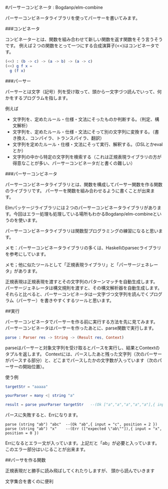 #パーサーコンビネータ : Bogdanp/elm-combine

パーサーコンビネータライブラリを使ってパーサーを書いてみます。

###コンビネータ

コンビネーターとは、関数を組み合わせて新しい関数を返す関数をそう言うそうです。
例えば２つの関数をとって一つにする合成演算子(<<)はコンビネータです。

```elm
(<<) : (b -> c) -> (a -> b) -> (a -> c)
(<<) g f x =
  g (f x)
```

###パーサー

パーサーとは文字（記号）列を受け取って、頭から一文字づつ読んでいって、何かをするプログラムを指します。

例えば

* 文字列を、定めたルール・仕様・文法にそったものか判断する。（判定、構文解析）
* 文字列を、定めたルール・仕様・文法にそって別の文字列に変換する。（書き換え、コンパイラ、トランスパイラ、翻訳）
* 文字列を定めたルール・仕様・文法にそって実行、解釈する。（DSLとかevalとか）
* 文字列の中から特定の文字列を検索する（これは正規表現ライブラリの方が得意なことが多い、パーサーコンビネータだと書くの難しい）

###パーサーコンビネータ

パーサーコンビネータライブラリとは、関数を構成してパーサー関数を作る関数のライブラリです。
パーサーを関数を組み合わせるように書くことが出来ます。

Elmパッケージライブラリには２つのパーサーコンビネータライブラリがあります。今回はエラー処理も処理している場所もわかるBogdanp/elm-combineというのを使います。

パーサーコンビネータライブラリは関数型プログラミングの練習になると思います。

メモ：パーサーコンビネータライブラリの多くは、Haskellのparsecライブラリを参考にしています。

メモ；他に似たツールとして「正規表現ライブラリ」と「パーサージェネレータ」があります。

正規表現は正規表現を渡すとその文字列のパターンマッチを自動生成します。
パーサージェネレータは構文規則を渡すと、その構文解析器を自動生成します。
それらと比べると、パーサーコンビネータは一文字づつ文字列を読んでくプログラム（パーサー）を書きやすくするツールと思います。


##実行

パーサーコンビネータでパーサーを作る前に実行する方法を先に見てみます。  
パーサーコンビネータはパーサーを作ったあとに、parse関数で実行します。

```elm
parse : Parser res -> String -> (Result res, Context)

```

parseはパーサーと対象文字列を受け取るとパースを実行し、結果とContextのタプルを返します。
Contextには、パースしたあと残った文字列（次のパーサーがパースする部分）と、どこまでパースしたかの文字数が入っています（次のパーサーの開始位置）。

使う例

```elm
targetStr = "aaaaa"

yourParser = many <| string "a"

result = parse yourParser targetStr   --(Ok ["a","a","a","a","a"],{ input = "", position = 5 })
```

パースに失敗すると、Errになります。

```
parse (string "ab") "abc"  --(Ok "ab",{ input = "c", position = 2 })
parse (string "ab") "x"    --(Err (["expected \"ab\""]),{ input = "x", position = 0 })
```

Errになるとエラー文が入っています。上記だと「ab」が必要と入っています。このエラー部分はいじることが出来ます。

##パーサを作る関数


正規表現だと勝手に読み飛ばしてくれたりしますが、
頭から読んでいきます

文字集合を書くのに便利


